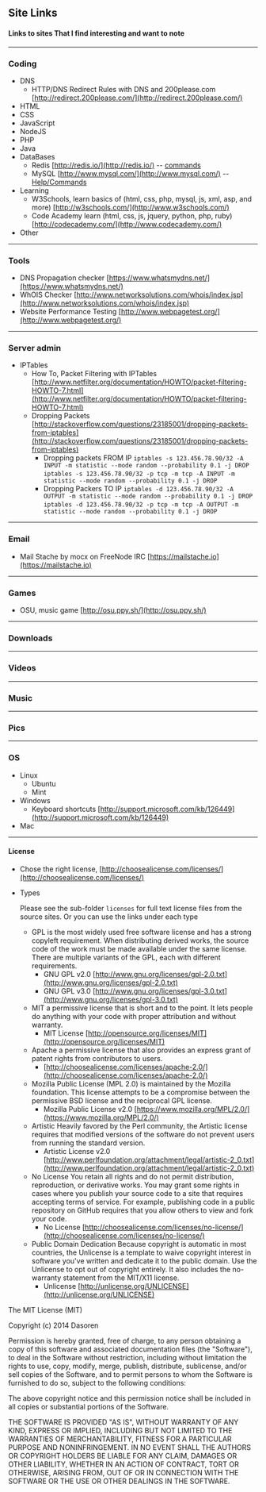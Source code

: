 ## Site Links ##
#### Links to sites That I find interesting and want to note ####
---
### Coding ###
-  DNS
	- HTTP/DNS Redirect Rules with DNS and 200please.com 
	[http://redirect.200please.com/](http://redirect.200please.com/)
-  HTML
-  CSS
-  JavaScript
-  NodeJS
-  PHP
-  Java
-  DataBases
	-  Redis [http://redis.io/](http://redis.io/) -- [commands](http://redis.io/commands)
	-  MySQL [http://www.mysql.com/](http://www.mysql.com/) -- [Help/Commands](http://www.w3schools.com/sql/default.asp)
-  Learning
	-  W3Schools, learn basics of (html, css, php, mysql, js, xml, asp, and more) [http://w3schools.com/](http://www.w3schools.com/)
	- Code Academy learn (html, css, js, jquery, python, php, ruby) [http://codecademy.com/](http://www.codecademy.com/)
-  Other

---
### Tools ###
- DNS Propagation checker [https://www.whatsmydns.net/](https://www.whatsmydns.net/)
- WhOIS Checker [http://www.networksolutions.com/whois/index.jsp](http://www.networksolutions.com/whois/index.jsp)
- Website Performance Testing [http://www.webpagetest.org/](http://www.webpagetest.org/)

---
### Server admin ###
- IPTables
	- How To, Packet Filtering with IPTables [http://www.netfilter.org/documentation/HOWTO/packet-filtering-HOWTO-7.html](http://www.netfilter.org/documentation/HOWTO/packet-filtering-HOWTO-7.html)
	- Dropping Packets [http://stackoverflow.com/questions/23185001/dropping-packets-from-iptables](http://stackoverflow.com/questions/23185001/dropping-packets-from-iptables) 
		- Dropping packets FROM IP
		`iptables -s 123.456.78.90/32 -A INPUT -m statistic --mode random --probability 0.1 -j DROP`
		`iptables -s 123.456.78.90/32 -p tcp -m tcp -A INPUT -m statistic --mode random --probability 0.1 -j DROP`
		- Dropping Packers TO IP
		`iptables -d 123.456.78.90/32 -A OUTPUT -m statistic --mode random --probability 0.1 -j DROP`
		`iptables -d 123.456.78.90/32 -p tcp -m tcp -A OUTPUT -m statistic --mode random --probability 0.1 -j DROP`



---
### Email ###
- Mail Stache by mocx on FreeNode IRC [https://mailstache.io](https://mailstache.io)

---
### Games ###
- OSU, music game [http://osu.ppy.sh/](http://osu.ppy.sh/)

---
### Downloads ###

---
### Videos ###

---
### Music ###

---
### Pics ###

---
### OS ###
- Linux
	- Ubuntu
	- Mint
- Windows
	- Keyboard shortcuts [http://support.microsoft.com/kb/126449](http://support.microsoft.com/kb/126449)
- Mac

---
#### License ####
- Chose the right license, [http://choosealicense.com/licenses/](http://choosealicense.com/licenses/)
- Types

	Please see the sub-folder `licenses` for full text license files from the source sites. Or you can use the links under each type
	- GPL
		is the most widely used free software license and has a strong copyleft requirement. When distributing derived works, the source code of the work must be made available under the same license. There are multiple variants of the GPL, each with different requirements.
		- GNU GPL v2.0 [http://www.gnu.org/licenses/gpl-2.0.txt](http://www.gnu.org/licenses/gpl-2.0.txt)
		- GNU GPL v3.0 [http://www.gnu.org/licenses/gpl-3.0.txt](http://www.gnu.org/licenses/gpl-3.0.txt)
	- MIT
		a permissive license that is short and to the point. It lets people do anything with your code with proper attribution and without warranty.
		- MIT License [http://opensource.org/licenses/MIT](http://opensource.org/licenses/MIT)
	- Apache
		a permissive license that also provides an express grant of patent rights from contributors to users.
		- [http://choosealicense.com/licenses/apache-2.0/](http://choosealicense.com/licenses/apache-2.0/)
	- Mozilla
		Public License (MPL 2.0) is maintained by the Mozilla foundation. This license attempts to be a compromise between the permissive BSD license and the reciprocal GPL license.
		- Mozilla Public License v2.0 [https://www.mozilla.org/MPL/2.0/](https://www.mozilla.org/MPL/2.0/)
	- Artistic
		Heavily favored by the Perl community, the Artistic license requires that modified versions of the software do not prevent users from running the standard version.
		- Artistic License v2.0 [http://www.perlfoundation.org/attachment/legal/artistic-2_0.txt](http://www.perlfoundation.org/attachment/legal/artistic-2_0.txt)
	- No License
		You retain all rights and do not permit distribution, reproduction, or derivative works. You may grant some rights in cases where you publish your source code to a site that requires accepting terms of service. For example, publishing code in a public repository on GitHub requires that you allow others to view and fork your code.
		- No License [http://choosealicense.com/licenses/no-license/](http://choosealicense.com/licenses/no-license/)
	- Public Domain Dedication
		Because copyright is automatic in most countries, the Unlicense is a template to waive copyright interest in software you've written and dedicate it to the public domain. Use the Unlicense to opt out of copyright entirely. It also includes the no-warranty statement from the MIT/X11 license.
		- Unlicense [http://unlicense.org/UNLICENSE](http://unlicense.org/UNLICENSE)


The MIT License (MIT)

Copyright (c) 2014 Dasoren

Permission is hereby granted, free of charge, to any person obtaining a copy
of this software and associated documentation files (the "Software"), to deal
in the Software without restriction, including without limitation the rights
to use, copy, modify, merge, publish, distribute, sublicense, and/or sell
copies of the Software, and to permit persons to whom the Software is
furnished to do so, subject to the following conditions:

The above copyright notice and this permission notice shall be included in all
copies or substantial portions of the Software.

THE SOFTWARE IS PROVIDED "AS IS", WITHOUT WARRANTY OF ANY KIND, EXPRESS OR
IMPLIED, INCLUDING BUT NOT LIMITED TO THE WARRANTIES OF MERCHANTABILITY,
FITNESS FOR A PARTICULAR PURPOSE AND NONINFRINGEMENT. IN NO EVENT SHALL THE
AUTHORS OR COPYRIGHT HOLDERS BE LIABLE FOR ANY CLAIM, DAMAGES OR OTHER
LIABILITY, WHETHER IN AN ACTION OF CONTRACT, TORT OR OTHERWISE, ARISING FROM,
OUT OF OR IN CONNECTION WITH THE SOFTWARE OR THE USE OR OTHER DEALINGS IN THE
SOFTWARE.